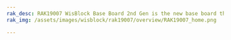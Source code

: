 ```yaml
---
rak_desc: RAK19007 WisBlock Base Board 2nd Gen is the new base board that allows you to attach WisBlock modules. In addition, this board also comprises a Type-C USB connector, indicator LEDs, buttons, and sensor connectors.
rak_img: /assets/images/wisblock/rak19007/overview/RAK19007_home.png

---
```


<rk-redirect to="/Product-Categories/WisBlock/RAK19007/Overview/" />